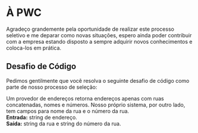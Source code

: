 <!DOCTYPE html>
<html>
  <head>
  </head>
  <body>
    <h1>À PWC</h1>
    <p>Agradeço grandemente pela oportunidade de realizar este processo seletivo e me deparar como novas situações, espero ainda poder contribuir com a empresa estando disposto a sempre adquirir novos conhecimentos e coloca-los em prática.<p>
    <h2>Desafio de Código</h2>
    <p>Pedimos gentilmente que você resolva o seguinte desafio de código como parte de nosso processo de seleção:<p>
    <p>Um provedor de endereços retorna endereços apenas com ruas concatenadas, nomes e números. Nosso próprio sistema, por outro lado, tem campos para nome da rua e o número da rua.<br />
      <strong>Entrada:</strong> string de endereço.<br />
      <strong>Saída:</strong> string da rua e string do número da rua.</p>
  </body>
</html>
